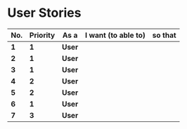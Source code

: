 #  User Stories 
| No. |Priority| As a | I want (to able to) | so that |
| --- |---| ---- | ------------------- |-------- |
| **1** |**1**| **User** | ||
| **2** |**1**| **User** |  ||
| **3** |**1**| **User** | ||
| **4** |**2**| **User** |  | |
| **5** |**2**| **User** | |  |
| **6** |**1**| **User** |  |  |
| **7** |**3**|**User** |  ||

